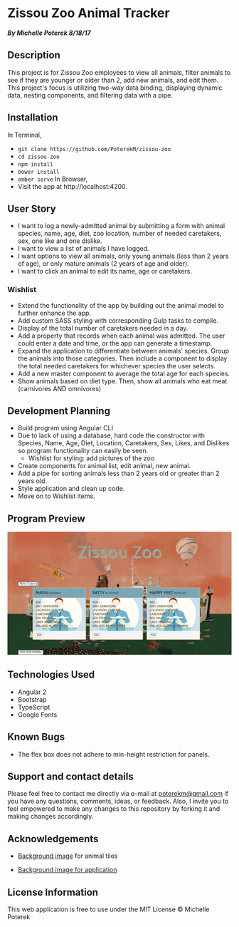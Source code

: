 # Zissou Zoo Animal Tracker
_**By Michelle Poterek  8/18/17**_

## Description
This project is for Zissou Zoo employees to view all animals, filter animals to see if they are younger or older than 2, add new animals, and edit them. This project's focus is utilizing two-way data binding, displaying dynamic data, nesting components, and filtering data with a pipe.


## Installation
In Terminal,
* `git clone https://github.com/PoterekM/zissou-zoo`
* `cd zissou-zoo`
* `npm install`
* `bower install`
* `ember serve`
In Browser,
* Visit the app at http://localhost:4200.

## User Story
* I want to log a newly-admitted animal by submitting a form with animal species, name, age, diet, zoo location, number of needed caretakers, sex, one like and one dislike.
* I want to view a list of animals I have logged.
* I want options to view all animals, only young animals (less than 2 years of age), or only mature animals (2 years of age and older).
* I want to click an animal to edit its name, age or caretakers.

### Wishlist
* Extend the functionality of the app by building out the animal model to further enhance the app.
* Add custom SASS styling with corresponding Gulp tasks to compile.
* Display of the total number of caretakers needed in a day.
* Add a property that records when each animal was admitted. The user could enter a date and time, or the app can generate a timestamp.
* Expand the application to differentiate between animals' species. Group the animals into those categories. Then include a component to display the total needed caretakers for whichever species the user selects.
* Add a new master component to average the total age for each species.
* Show animals based on diet type. Then, show all animals who eat meat (carnivores AND omnivores)

## Development Planning
* Build program using Angular CLI
* Due to lack of using a database, hard code the constructor with Species, Name, Age, Diet, Location, Caretakers, Sex, Likes, and Dislikes so program functionality can easily be seen.
  * Wishlist for styling: add pictures of the zoo
* Create components for animal list, edit animal, new animal.
* Add a pipe for sorting animals less than 2 years old or greater than 2 years old.
* Style application and clean up code.
* Move on to Wishlist items.

## Program Preview
![Preview of application](src/assets/img/program-display.png)

## Technologies Used
* Angular 2
* Bootstrap
* TypeScript
* Google Fonts

## Known Bugs
* The flex box does not adhere to min-height restriction for panels.

## Support and contact details
Please feel free to contact me directly via e-mail at poterekm@gmail.com if you have any questions, comments, ideas, or feedback. Also, I invite you to feel empowered to make any changes to this repository by forking it and making changes accordingly.

## Acknowledgements
* [Background image](https://www.teepublic.com/t-shirt/31512-steve-zissou) for animal tiles

* [Background image for application](http://www.soitgoesmag.com/diary/archive-wes-anderson-in-issue-3)


## License Information
This web application is free to use under the MIT License &copy; Michelle Poterek

